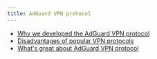 ```yaml
---
title: AdGuard VPN protocol
---
```


*   [Why we developed the AdGuard VPN protocol](#reasons) 
*   [Disadvantages of popular VPN protocols](#vpn-drawbacks)
*   [What's great about AdGuard VPN protocol](#adguard-vpn-protocol)